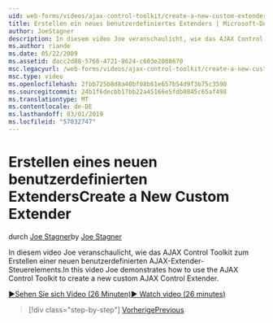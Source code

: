 ```yaml
---
uid: web-forms/videos/ajax-control-toolkit/create-a-new-custom-extender
title: Erstellen ein neues benutzerdefiniertes Extenders | Microsoft-Dokumentation
author: JoeStagner
description: In diesem video Joe veranschaulicht, wie das AJAX Control Toolkit zum Erstellen einer neuen benutzerdefinierten AJAX-Extender-Steuerelements.
ms.author: riande
ms.date: 05/22/2009
ms.assetid: dacc2d88-5768-4721-8624-c603e2088670
msc.legacyurl: /web-forms/videos/ajax-control-toolkit/create-a-new-custom-extender
msc.type: video
ms.openlocfilehash: 2fbb725b8d8a40bf08b61e657b54d9f3b75c3590
ms.sourcegitcommit: 24b1f6decbb17bb22a45166e5fdb0845c65af498
ms.translationtype: MT
ms.contentlocale: de-DE
ms.lasthandoff: 03/01/2019
ms.locfileid: "57032747"
---
```

<a name="create-a-new-custom-extender"></a><span data-ttu-id="f1243-103">Erstellen eines neuen benutzerdefinierten Extenders</span><span class="sxs-lookup"><span data-stu-id="f1243-103">Create a New Custom Extender</span></span>
====================
<span data-ttu-id="f1243-104">durch [Joe Stagner](https://github.com/JoeStagner)</span><span class="sxs-lookup"><span data-stu-id="f1243-104">by [Joe Stagner](https://github.com/JoeStagner)</span></span>

<span data-ttu-id="f1243-105">In diesem video Joe veranschaulicht, wie das AJAX Control Toolkit zum Erstellen einer neuen benutzerdefinierten AJAX-Extender-Steuerelements.</span><span class="sxs-lookup"><span data-stu-id="f1243-105">In this video Joe demonstrates how to use the AJAX Control Toolkit to create a new custom AJAX Control Extender.</span></span>

[<span data-ttu-id="f1243-106">&#9654;Sehen Sie sich Video (26 Minuten)</span><span class="sxs-lookup"><span data-stu-id="f1243-106">&#9654; Watch video (26 minutes)</span></span>](https://channel9.msdn.com/Blogs/ASP-NET-Site-Videos/create-a-new-custom-extender)

> [!div class="step-by-step"]
> [<span data-ttu-id="f1243-107">Vorherige</span><span class="sxs-lookup"><span data-stu-id="f1243-107">Previous</span></span>](editor-control-custom.md)

